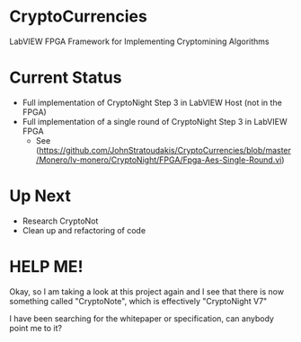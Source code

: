 # CryptoCurrencies
LabVIEW FPGA Framework for Implementing Cryptomining Algorithms

# Current Status
  * Full implementation of CryptoNight Step 3 in LabVIEW Host (not in the FPGA)
  * Full implementation of a single round of CryptoNight Step 3 in LabVIEW FPGA
    * See (https://github.com/JohnStratoudakis/CryptoCurrencies/blob/master/Monero/lv-monero/CryptoNight/FPGA/Fpga-Aes-Single-Round.vi)

# Up Next
  * Research CryptoNot
  * Clean up and refactoring of code

# HELP ME!
Okay, so I am taking a look at this project again and I see that there is now something called "CryptoNote", which is effectively "CryptoNight V7"

I have been searching for the whitepaper or specification, can anybody point me to it?
